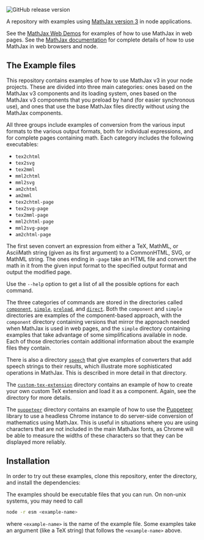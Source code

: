 <img class="shield" alt="GitHub release version" src="https://img.shields.io/github/v/release/mathjax/MathJax-src.svg?sort=semver">

A repository with examples using [MathJax version 3](https://github.com/mathjax/MathJax-src) in node applications.

See the [MathJax Web Demos](https://github.com/mathjax/MathJax-demos-web) for examples of how to use MathJax in web pages.  See the [MathJax documentation](https://docs.mathjax.org/) for complete details of how to use MathJax in web browsers and node.

## The Example files

This repository contains examples of how to use MathJax v3 in your node projects.  These are divided into three main categories:  ones based on the MathJax v3 components and its loading system, ones based on the MathJax v3 components that you preload by hand (for easier synchronous use), and ones that use the base MathJax files directly without using the MathJax components.

All three groups include examples of conversion from the various input formats to the various output formats, both for individual expressions, and for complete pages containing math.  Each category includes the following executables:

* `tex2chtml`
* `tex2svg`
* `tex2mml`
* `mml2chtml`
* `mml2svg`
* `am2chtml`
* `am2mml`
* `tex2chtml-page`
* `tex2svg-page`
* `tex2mml-page`
* `mml2chtml-page`
* `mml2svg-page`
* `am2chtml-page`

The first seven convert an expression from either a TeX, MathML, or AsciiMath string (given as its first argument) to a CommonHTML, SVG, or MathML string.  The ones ending in `-page` take an HTML file and convert the math in it from the given input format to the specified output format and output the modified page.

Use the `--help` option to get a list of all the possible options for each command.

The three categories of commands are stored in the directories called [`component`](component), [`simple`](simple), [`preload`](preload), and [`direct`](direct).  Both the `component` and `simple` directories are examples of the component-based approach, with the `component` directory containing versions that mirror the approach needed when MathJax is used in web pages, and the `simple` directory containing examples that take advantage of some simplifications available in node.  Each of those directories contain additional information about the example files they contain.

There is also a directory [`speech`](speech) that give examples of converters that add speech strings to their results, which illustrate more sophisticated operations in MathJax.  This is described in more detail in that directory.

The [`custom-tex-extension`](custom-tex-extension) directory contains an example of how to create your own custom TeX extension and load it as a component.  Again, see the directory for more details.

The [`puppeteer`](puppeteer) directory contains an example of how to use the [Puppeteer](https://developers.google.com/web/tools/puppeteer) library to use a headless Chrome instance to do server-side conversion of mathematics using MathJax.  This is useful in situations where you are using characters that are not included in the main MathJax fonts, as Chrome will be able to measure the widths of these characters so that they can be displayed more reliably.

## Installation

In order to try out these examples, clone this repository, enter the directory, and install the dependencies:

The examples should be executable files that you can run.  On non-unix systems, you may need to call

``` bash
node -r esm <example-name>
```

where `<example-name>` is the name of the example file.  Some examples take an argument (like a TeX string) that follows the `<example-name>` above.
